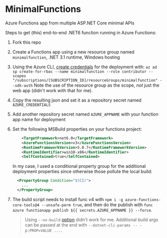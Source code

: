 # MinimalFunctions

Azure Functions app from multiple ASP.NET Core minimal APIs

Steps to get (this) end-to-end .NET6 function running in Azure Functions:

1. Fork this repo
1. Create a Functions app using a new resource group named `minimalfunction`, .NET 3.1 runtime, Windows hosting
1. Using the Azure CLI, [create credentials](https://github.com/Azure/functions-action#using-azure-service-principal-for-rbac-as-deployment-credential) for the deployment with:
   `az ad sp create-for-rbac --name minimalfunction --role contributor --scopes "/subscriptions/[SUBSCRIPTION_ID]/resourceGroups/minimalfunction" --sdk-auth`
   Note the use of the resource group as the scope, *not* just the web app (didn't work with that for me).
1. Copy the resulting json and set it as a repository secret named `AZURE_CREDENTIALS`
1. Add another repository secret named `AZURE_APPNAME` with your function app name for deployment
1. Set the following MSBuild properties on your functions project:

    ```xml
        <TargetFramework>net6.0</TargetFramework>
        <AzureFunctionsVersion>v3</AzureFunctionsVersion>
        <RuntimeFrameworkVersion>5.0.7</RuntimeFrameworkVersion>
        <RuntimeIdentifier>win10-x86</RuntimeIdentifier>
        <SelfContained>true</SelfContained>
    ```

    In my case, I used a conditional property group for the additional deployment properties since otherwise 
    those pollute the local build:

    ```xml
      <PropertyGroup Condition="$(CI)">
        ...
      </PropertyGroup>
    ```

1. The build script needs to install func v4 with `npm i -g azure-functions-core-tools@4 --unsafe-perm true`, 
   and then do the publish with `func azure functionapp publish ${{ secrets.AZURE_APPNAME }} --force`. 
   
   > Using `--no-build` [option](https://docs.microsoft.com/en-us/azure/azure-functions/functions-core-tools-reference?tabs=v2#func-azure-functionapp-publish) didn't work for me.
   > Additional build args can be passed at the end with `--dotnet-cli-params -- -p:PROP=VALUE ...`.